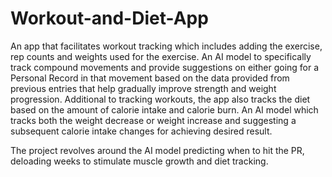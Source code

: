 # Workout-and-Diet-App

An app that facilitates workout tracking which includes adding the exercise, rep counts and weights used for the exercise. An AI model to specifically track compound movements and provide suggestions on either going for a Personal Record in that movement based on the data provided from previous entries that help gradually improve strength and weight progression. Additional to tracking workouts, the app also tracks the diet based on the amount of calorie intake and calorie burn. An AI model which tracks both the weight decrease or weight increase and suggesting a subsequent calorie intake changes for achieving desired result.

The project revolves around the AI model predicting when to hit the PR, deloading weeks to stimulate muscle growth and diet tracking.
